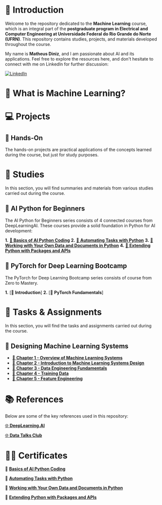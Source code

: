 # 📖 Introduction

Welcome to the repository dedicated to the **Machine Learning** course, which is an integral part of the **postgraduate program in Electrical and Computer Engineering at Universidade Federal do Rio Grande do Norte (UFRN)**. This repository contains studies, projects, and materials developed throughout the course.

My name is **Matheus Diniz**, and I am passionate about AI and its applications. Feel free to explore the resources here, and don't hesitate to connect with me on LinkedIn for further discussion:

[![LinkedIn](https://img.shields.io/badge/linkedin-%230077B5.svg?style=for-the-badge&logo=linkedin&logoColor=white)](https://www.linkedin.com/in/dinizmaths/)

# 🤔 What is Machine Learning?

# 💻 Projects

## 🖖 Hands-On

The hands-on projects are practical applications of the concepts learned during the course, but just for study purposes.

# 📝 Studies

In this section, you will find summaries and materials from various studies carried out during the course.

## 📄 AI Python for Beginners

The AI Python for Beginners series consists of 4 connected courses from DeepLearningAI. These courses provide a solid foundation in Python for AI development:

**1.** [🎥 **Basics of AI Python Coding**](https://learn.deeplearning.ai/courses/ai-python-for-beginners/lesson/1/introduction)
**2.** [🎥 **Automating Tasks with Python**](https://learn.deeplearning.ai/courses/ai-python-for-beginners-c2/lesson/1/introduction)
**3.** [🎥 **Working with Your Own Data and Documents in Python**](https://learn.deeplearning.ai/courses/ai-python-for-beginners-c3/lesson/1/introduction)
**4.** [🎥 **Extending Python with Packages and APIs**](https://learn.deeplearning.ai/courses/ai-python-for-beginners-c4/lesson/1/introduction)

## 📄 PyTorch for Deep Learning Bootcamp

The PyTorch for Deep Learning Bootcamp series consists of course from Zero to Mastery.

**1.** [🎥 **Introduction**]
**2.** [🎥 **PyTorch Fundamentals**]
<!-- **3.** [🎥 **Pytorch Workflow**]
**4.** [🎥 **PyTorch Neural Networks Classification**]
**5.** [🎥 **PyTorch Computer Vision**]
**6.** [🎥 **PyTorch Custom Datasets**]
**7.** [🎥 **PyTorch Going Modular**]
**8.** [🎥 **PyTorch Transfer Learning**]
**9.** [🎥 **PyTorch Experiment Tracking**]
**10.** [🎥 **PyTorch Paper Replicating**]
**11.** [🎥 **PyTorch Model Deployment**] -->

<!-- ## 📄 Machine Learning Zoomcamp -->

<!-- The Machine Learning Zoomcamp series consists of courses from Data Talks Club. -->

<!-- **1.** [📝 **Introduction to Machine Learning**]() -->

# 📝 Tasks & Assignments

In this section, you will find the tasks and assignments carried out during the course.

## 📄 Designing Machine Learning Systems

- [🎥 **Chapter 1 - Overview of Machine Learning Systems**](https://www.loom.com/share/10611e3db11442b4b753a100fa7a31c5?sid=b68ba054-bd87-445f-8609-813f74fa62d6)
- [🎥 **Chapter 2 - Introduction to Machine Learning Systems Design**](https://www.loom.com/share/c97c06209e1e4b22a441345b6d09a1ed?sid=a476e58e-d28d-4a1d-98ed-6763497b86c2)
- [🎥 **Chapter 3 - Data Engineering Fundamentals**](https://www.loom.com/share/15bde6c186a94b0d8ad81d70d314d9f3?sid=d3180d94-5d09-4329-a81e-c3cd47c47184)
- [🎥 **Chapter 4 - Training Data**](https://www.loom.com/share/f3cda651820c40f6ab590891e19b39b3?sid=265e65af-8945-4f3b-960d-db63a09b6cc7)
- [🎥 **Chapter 5 - Feature Engineering**](https://www.loom.com/share/a2105e5e6fbe4429a3f71c9d23069528?sid=933ed6dd-5bc1-4cad-8c54-e14a685f9ec0)


# 📚 References

Below are some of the key references used in this repository:

[🌐 **DeepLearning.AI**](https://learn.deeplearning.ai)

[🌐 **Data Talks Club**](https://datatalks.club)

# 👨‍🎓 Certificates

📜 [**Basics of AI Python Coding**](https://learn.deeplearning.ai/accomplishments/43095b8d-3c23-4d21-85cd-1aca2ca5c398)

📜 [**Automating Tasks with Python**](https://learn.deeplearning.ai/accomplishments/cd2ce9ae-b2a9-4520-b377-b3d71f2d7fdf)

📜 [**Working with Your Own Data and Documents in Python**](https://learn.deeplearning.ai/accomplishments/aa414886-8449-4454-bf18-96b583cb9934)

📜 [**Extending Python with Packages and APIs**](https://learn.deeplearning.ai/accomplishments/eeeea7c6-fa12-4115-baf0-fd70a8570430)